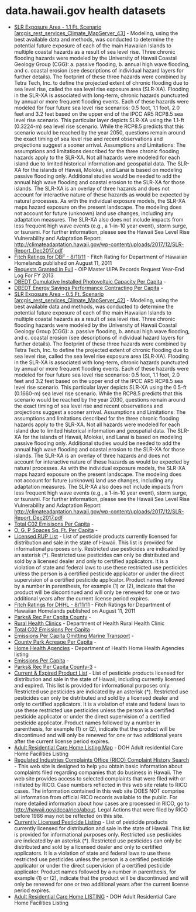 # data.hawaii.gov health datasets
* [SLR Exposure Area - 1.1 Ft. Scenario [arcgis_rest_services_Climate_MapServer_43]](https://data.hawaii.gov/d/xaj4-u7qn) - Modeling, using the best available data and methods, was conducted to determine the potential future exposure of each of the main Hawaiian Islands to multiple coastal hazards as a result of sea level rise. Three chronic flooding hazards were modeled by the University of Hawaii Coastal Geology Group (CGG): a. passive flooding, b. annual high wave flooding, and c. coastal erosion (see descriptions of individual hazard layers for further details). The footprint of these three hazards were combined by Tetra Tech, Inc. to define the projected extent of chronic flooding due to sea level rise, called the sea level rise exposure area (SLR-XA). Flooding in the SLR-XA is associated with long-term, chronic hazards punctuated by annual or more frequent flooding events. Each of these hazards were modeled for four future sea level rise scenarios: 0.5 foot, 1.1 foot, 2.0 feet and 3.2 feet based on the upper end of the IPCC AR5 RCP8.5 sea level rise scenario. This particular layer depicts SLR-XA using the 1.1-ft (0.3224-m) sea level rise scenario. While the RCP8.5 predicts that this scenario would be reached by the year 2050, questions remain around the exact timing of sea level rise and recent observations and projections suggest a sooner arrival. Assumptions and Limitations: The assumptions and limitations described for the three chronic flooding hazards apply to the SLR-XA. Not all hazards were modeled for each island due to limited historical information and geospatial data. The SLR-XA for the islands of Hawaii, Molokai, and Lanai is based on modeling passive flooding only. Additional studies would be needed to add the annual high wave flooding and coastal erosion to the SLR-XA for those islands. The SLR-XA is an overlay of three hazards and does not account for interactive nature of these hazards as would be expected by natural processes. As with the individual exposure models, the SLR-XA maps hazard exposure on the present landscape. The modeling does not account for future (unknown) land use changes, including any adaptation measures. The SLR-XA also does not include impacts from less frequent high wave events (e.g., a 1-in-10 year event), storm surge, or tsunami. For further information, please see the Hawaii Sea Level Rise Vulnerability and Adaptation Report: http://climateadaptation.hawaii.gov/wp-content/uploads/2017/12/SLR-Report_Dec2017.pdf
* [Fitch Ratings for DBF - 8/11/11](https://data.hawaii.gov/d/pkxi-j5qa) - Fitch Rating for Department of Hawaiian Homelands published on August 11, 2011
* [Requests Granted in Full](https://data.hawaii.gov/d/rmyd-rx27) - OIP Master UIPA Records Request Year-End Log For FY 2013
* [DBEDT Cumulative Installed Photovoltaic Capacity Per Capita](https://data.hawaii.gov/d/t9ac-479g) - 
* [DBEDT Energy Savings Performance Contracting Per Capita](https://data.hawaii.gov/d/vad7-tbnj) - 
* [SLR Exposure Area - 0.5 Ft. Scenario [arcgis_rest_services_Climate_MapServer_42]](https://data.hawaii.gov/d/uwuf-nceb) - Modeling, using the best available data and methods, was conducted to determine the potential future exposure of each of the main Hawaiian Islands to multiple coastal hazards as a result of sea level rise. Three chronic flooding hazards were modeled by the University of Hawaii Coastal Geology Group (CGG): a. passive flooding, b. annual high wave flooding, and c. coastal erosion (see descriptions of individual hazard layers for further details). The footprint of these three hazards were combined by Tetra Tech, Inc. to define the projected extent of chronic flooding due to sea level rise, called the sea level rise exposure area (SLR-XA). Flooding in the SLR-XA is associated with long-term, chronic hazards punctuated by annual or more frequent flooding events. Each of these hazards were modeled for four future sea level rise scenarios: 0.5 foot, 1.1 foot, 2.0 feet and 3.2 feet based on the upper end of the IPCC AR5 RCP8.5 sea level rise scenario. This particular layer depicts SLR-XA using the 0.5-ft (0.1660-m) sea level rise scenario. While the RCP8.5 predicts that this scenario would be reached by the year 2030, questions remain around the exact timing of sea level rise and recent observations and projections suggest a sooner arrival. Assumptions and Limitations: The assumptions and limitations described for the three chronic flooding hazards apply to the SLR-XA. Not all hazards were modeled for each island due to limited historical information and geospatial data. The SLR-XA for the islands of Hawaii, Molokai, and Lanai is based on modeling passive flooding only. Additional studies would be needed to add the annual high wave flooding and coastal erosion to the SLR-XA for those islands. The SLR-XA is an overlay of three hazards and does not account for interactive nature of these hazards as would be expected by natural processes. As with the individual exposure models, the SLR-XA maps hazard exposure on the present landscape. The modeling does not account for future (unknown) land use changes, including any adaptation measures. The SLR-XA also does not include impacts from less frequent high wave events (e.g., a 1-in-10 year event), storm surge, or tsunami. For further information, please see the Hawaii Sea Level Rise Vulnerability and Adaptation Report: http://climateadaptation.hawaii.gov/wp-content/uploads/2017/12/SLR-Report_Dec2017.pdf
* [Total C02 Emisisons Per Capita](https://data.hawaii.gov/d/5sqm-8hgj) - 
* [O, G, P Spaces Sq. Ft. Per Capita](https://data.hawaii.gov/d/75zt-2px7) - 
* [Licensed RUP List](https://data.hawaii.gov/d/tmct-wgqa) - List of pesticide products currently licensed for distribution and sale in the state of Hawaii. This list is provided for informational purposes only. Restricted use pesticides are indicated by an asterisk (*). Restricted use pesticides can only be distributed and sold by a licensed dealer and only to certified applicators. It is a violation of state and federal laws to use these restricted use pesticides unless the person is a certified pesticide applicator or under the direct supervision of a certified pesticide applicator. Product names followed by a number in parenthesis, for example (1) or (2), indicate that the product will be discontinued and will only be renewed for one or two additional years after the current license period expires.
* [Fitch Ratings for DHHL - 8/11/11](https://data.hawaii.gov/d/sdb7-8yef) - Fitch Ratings for Department of Hawaiian Homelands published on August 11, 2011
* [Parks& Rec Per Capita County](https://data.hawaii.gov/d/bkk8-s8ep) - 
* [Rural Health Clinics](https://data.hawaii.gov/d/map3-5ue5) - Department of Health Rural Health Clinic
* [Total C02 Emissions Per Capita](https://data.hawaii.gov/d/gpmr-wnes) - 
* [Emissions Per Capita Omitting Marine Transport](https://data.hawaii.gov/d/azg5-9sz9) - 
* [County Park Acreage Per Capita](https://data.hawaii.gov/d/8mc3-g89c) - 
* [Home Health Agencies](https://data.hawaii.gov/d/3ekp-jm2z) - Department of Health Home Health Agencies listing
* [Emissions Per Capita](https://data.hawaii.gov/d/6nv2-srgs) - 
* [Parks& Rec Per Capita County-3](https://data.hawaii.gov/d/2n5w-v4ur) - 
* [Current & Expired Product List](https://data.hawaii.gov/d/ntbw-b89q) - List of pesticide products licensed for distribution and sale in the state of Hawaii, including currently licensed and expired. This list is provided for informational purposes only. Restricted use pesticides are indicated by an asterisk (*). Restricted use pesticides can only be distributed and sold by a licensed dealer and only to certified applicators. It is a violation of state and federal laws to use these restricted use pesticides unless the person is a certified pesticide applicator or under the direct supervision of a certified pesticide applicator. Product names followed by a number in parenthesis, for example (1) or (2), indicate that the product will be discontinued and will only be renewed for one or two additional years after the current license period expires.
* [Adult Residential Care Home Listing Map](https://data.hawaii.gov/d/cz3r-3v58) - DOH Adult residential Care Home Facilities Listing
* [Regulated Industries Complaints Office (RICO) Complaint History Search](https://data.hawaii.gov/d/rgj6-v4dj) - This web site is designed to help you obtain basic information about complaints filed regarding companies that do business in Hawaii. The web site provides access to selected complaints that were filed with or initiated by RICO. Case numbers reflected in this web site relate to RICO cases. The information contained in this web site DOES NOT comprise all information from official RICO records available to the public. For more detailed information about how cases are processed in RICO, go to http://hawaii.gov/dcca/rico/about. Legal Actions that were filed by RICO before 1986 may not be reflected on this site.
* [Currently Licensed Pesticide Listing](https://data.hawaii.gov/d/ufr5-uv4x) - List of pesticide products currently licensed for distribution and sale in the state of Hawaii. This list is provided for informational purposes only. Restricted use pesticides are indicated by an asterisk (*). Restricted use pesticides can only be distributed and sold by a licensed dealer and only to certified applicators. It is a violation of state and federal laws to use these restricted use pesticides unless the person is a certified pesticide applicator or under the direct supervision of a certified pesticide applicator. Product names followed by a number in parenthesis, for example (1) or (2), indicate that the product will be discontinued and will only be renewed for one or two additional years after the current license period expires.
* [Adult Residential Care Home LISTING](https://data.hawaii.gov/d/e7u9-uyxu) - DOH Adult Residential Care Home Facilities Listing
